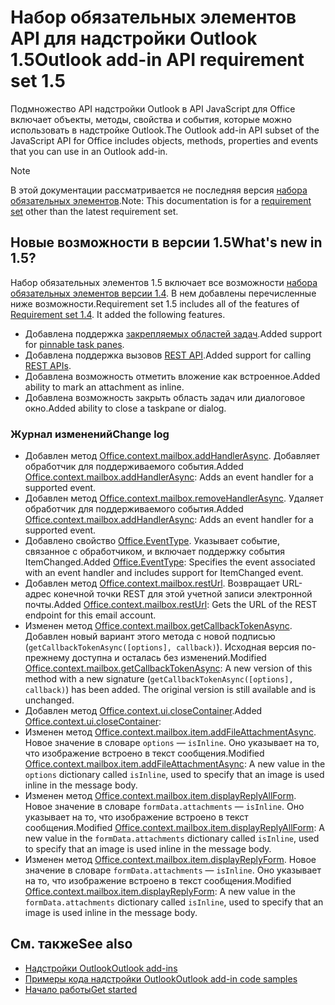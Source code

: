 # <a name="outlook-add-in-api-requirement-set-15"></a><span data-ttu-id="0208a-101">Набор обязательных элементов API для надстройки Outlook 1.5</span><span class="sxs-lookup"><span data-stu-id="0208a-101">Outlook add-in API requirement set 1.5</span></span>

<span data-ttu-id="0208a-102">Подмножество API надстройки Outlook в API JavaScript для Office включает объекты, методы, свойства и события, которые можно использовать в надстройке Outlook.</span><span class="sxs-lookup"><span data-stu-id="0208a-102">The Outlook add-in API subset of the JavaScript API for Office includes objects, methods, properties and events that you can use in an Outlook add-in.</span></span>

> [!NOTE]
> <span data-ttu-id="0208a-103">В этой документации рассматривается не последняя версия [набора обязательных элементов](/office/dev/add-ins/reference/requirement-sets/outlook-api-requirement-sets).</span><span class="sxs-lookup"><span data-stu-id="0208a-103">Note: This documentation is for a [requirement set](/office/dev/add-ins/reference/requirement-sets/outlook-api-requirement-sets) other than the latest requirement set.</span></span>

## <a name="whats-new-in-15"></a><span data-ttu-id="0208a-104">Новые возможности в версии 1.5</span><span class="sxs-lookup"><span data-stu-id="0208a-104">What's new in 1.5?</span></span>

<span data-ttu-id="0208a-p101">Набор обязательных элементов 1.5 включает все возможности [набора обязательных элементов версии 1.4](../requirement-set-1.4/outlook-requirement-set-1.4.md). В нем добавлены перечисленные ниже возможности.</span><span class="sxs-lookup"><span data-stu-id="0208a-p101">Requirement set 1.5 includes all of the features of [Requirement set 1.4](../requirement-set-1.4/outlook-requirement-set-1.4.md). It added the following features.</span></span>

- <span data-ttu-id="0208a-107">Добавлена поддержка [закрепляемых областей задач](https://docs.microsoft.com/outlook/add-ins/pinnable-taskpane).</span><span class="sxs-lookup"><span data-stu-id="0208a-107">Added support for [pinnable task panes](https://docs.microsoft.com/outlook/add-ins/pinnable-taskpane).</span></span>
- <span data-ttu-id="0208a-108">Добавлена поддержка вызовов [REST API](https://docs.microsoft.com/outlook/add-ins/use-rest-api).</span><span class="sxs-lookup"><span data-stu-id="0208a-108">Added support for calling [REST APIs](https://docs.microsoft.com/outlook/add-ins/use-rest-api).</span></span>
- <span data-ttu-id="0208a-109">Добавлена возможность отметить вложение как встроенное.</span><span class="sxs-lookup"><span data-stu-id="0208a-109">Added ability to mark an attachment as inline.</span></span>
- <span data-ttu-id="0208a-110">Добавлена возможность закрыть область задач или диалоговое окно.</span><span class="sxs-lookup"><span data-stu-id="0208a-110">Added ability to close a taskpane or dialog.</span></span>

### <a name="change-log"></a><span data-ttu-id="0208a-111">Журнал изменений</span><span class="sxs-lookup"><span data-stu-id="0208a-111">Change log</span></span>

- <span data-ttu-id="0208a-112">Добавлен метод [Office.context.mailbox.addHandlerAsync](office.context.mailbox.md#addhandlerasynceventtype-handler-options-callback). Добавляет обработчик для поддерживаемого события.</span><span class="sxs-lookup"><span data-stu-id="0208a-112">Added [Office.context.mailbox.addHandlerAsync](office.context.mailbox.md#addhandlerasynceventtype-handler-options-callback): Adds an event handler for a supported event.</span></span>
- <span data-ttu-id="0208a-113">Добавлен метод [Office.context.mailbox.removeHandlerAsync](office.context.mailbox.md#removehandlerasynceventtype-handler-options-callback). Удаляет обработчик для поддерживаемого события.</span><span class="sxs-lookup"><span data-stu-id="0208a-113">Added [Office.context.mailbox.addHandlerAsync](office.context.mailbox.md#removehandlerasynceventtype-handler-options-callback): Adds an event handler for a supported event.</span></span>
- <span data-ttu-id="0208a-114">Добавлено свойство [Office.EventType](office.md#eventtype-string). Указывает событие, связанное с обработчиком, и включает поддержку события ItemChanged.</span><span class="sxs-lookup"><span data-stu-id="0208a-114">Added [Office.EventType](office.md#eventtype-string): Specifies the event associated with an event handler and includes support for ItemChanged event.</span></span>
- <span data-ttu-id="0208a-115">Добавлен метод [Office.context.mailbox.restUrl](office.context.mailbox.md#resturl-string). Возвращает URL-адрес конечной точки REST для этой учетной записи электронной почты.</span><span class="sxs-lookup"><span data-stu-id="0208a-115">Added [Office.context.mailbox.restUrl](office.context.mailbox.md#resturl-string): Gets the URL of the REST endpoint for this email account.</span></span>
- <span data-ttu-id="0208a-p102">Изменен метод [Office.context.mailbox.getCallbackTokenAsync](office.context.mailbox.md#getcallbacktokenasyncoptions-callback). Добавлен новый вариант этого метода с новой подписью (`getCallbackTokenAsync([options], callback)`). Исходная версия по-прежнему доступна и осталась без изменений.</span><span class="sxs-lookup"><span data-stu-id="0208a-p102">Modified [Office.context.mailbox.getCallbackTokenAsync](office.context.mailbox.md#getcallbacktokenasyncoptions-callback): A new version of this method with a new signature (`getCallbackTokenAsync([options], callback)`) has been added. The original version is still available and is unchanged.</span></span>
- <span data-ttu-id="0208a-118">Добавлен метод [Office.context.ui.closeContainer](/javascript/api/office/office.ui#closecontainer--).</span><span class="sxs-lookup"><span data-stu-id="0208a-118">Added [Office.context.ui.closeContainer](/javascript/api/office/office.ui#closecontainer--):</span></span>
- <span data-ttu-id="0208a-119">Изменен метод [Office.context.mailbox.item.addFileAttachmentAsync](office.context.mailbox.item.md#addfileattachmentasyncuri-attachmentname-options-callback). Новое значение в словаре `options` — `isInline`. Оно указывает на то, что изображение встроено в текст сообщения.</span><span class="sxs-lookup"><span data-stu-id="0208a-119">Modified [Office.context.mailbox.item.addFileAttachmentAsync](office.context.mailbox.item.md#addfileattachmentasyncuri-attachmentname-options-callback): A new value in the `options` dictionary called `isInline`, used to specify that an image is used inline in the message body.</span></span>
- <span data-ttu-id="0208a-120">Изменен метод [Office.context.mailbox.item.displayReplyAllForm](office.context.mailbox.item.md#displayreplyallformformdata). Новое значение в словаре `formData.attachments` — `isInline`. Оно указывает на то, что изображение встроено в текст сообщения.</span><span class="sxs-lookup"><span data-stu-id="0208a-120">Modified [Office.context.mailbox.item.displayReplyAllForm](office.context.mailbox.item.md#displayreplyallformformdata): A new value in the `formData.attachments` dictionary called `isInline`, used to specify that an image is used inline in the message body.</span></span>
- <span data-ttu-id="0208a-121">Изменен метод [Office.context.mailbox.item.displayReplyForm](office.context.mailbox.item.md#displayreplyformformdata). Новое значение в словаре `formData.attachments` — `isInline`. Оно указывает на то, что изображение встроено в текст сообщения.</span><span class="sxs-lookup"><span data-stu-id="0208a-121">Modified [Office.context.mailbox.item.displayReplyForm](office.context.mailbox.item.md#displayreplyformformdata): A new value in the `formData.attachments` dictionary called `isInline`, used to specify that an image is used inline in the message body.</span></span>

## <a name="see-also"></a><span data-ttu-id="0208a-122">См. также</span><span class="sxs-lookup"><span data-stu-id="0208a-122">See also</span></span>

- [<span data-ttu-id="0208a-123">Надстройки Outlook</span><span class="sxs-lookup"><span data-stu-id="0208a-123">Outlook add-ins</span></span>](https://docs.microsoft.com/outlook/add-ins/)
- [<span data-ttu-id="0208a-124">Примеры кода надстройки Outlook</span><span class="sxs-lookup"><span data-stu-id="0208a-124">Outlook add-in code samples</span></span>](https://developer.microsoft.com/outlook/gallery/?filterBy=Outlook,Samples,Add-ins)
- [<span data-ttu-id="0208a-125">Начало работы</span><span class="sxs-lookup"><span data-stu-id="0208a-125">Get started</span></span>](https://docs.microsoft.com/outlook/add-ins/quick-start)